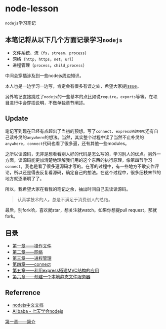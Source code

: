 # node-lesson
`nodejs`学习笔记

## 本笔记将从以下几个方面记录学习`nodejs`
* 文件系统、流（`fs`，`stream`，`process`）
* 网络（`http`，`https`，`net`，`url`）
* 进程管理（`process`，`child_process`）

中间会穿插涉及到一些nodejs周边知识。

本人也是一边学习一边写，肯定会有很多有误之处，希望大家提[issue](https://github.com/stop2stare/node-lesson/issues)。

另外笔记直接跳过了`nodejs`的一些基本的点比如说`require`，`exports`等等。在项目进行中会穿插说明，不做单独章节阐述。

## Update

笔记写到现在已经有点超出了当初的预想。写了`connect`、`express搭建MVC`还有自己读朴灵的`anywhere`的想法。当然，其实整个过程中读了当然不止朴灵的`anywhere`，`connect`代码也看了很多遍，还有其他一些modules。

之所以读源码，无非是想看看别人好的代码是怎么写的，学习别人的优点。另外一方面，读源码能更加清楚地理解我们用的这个东西的执行原理，像第四节学习`connect`，我也是看了很多遍源码才写的。在写的过程中，有一些地方不敢妄作评论，所以还是得去反复看源码，确定自己的想法。在这个过程中，很多细枝末节的地方就逐渐明了了。

所以，我希望大家在看我的笔记之余，抽出时间自己去读读源码。

> 认真学技术的人，总是不满足于消费别人的总结。

最后，别fork哈，喜欢就star，想关注就watch。如果你想提pull request，那就fork。

## 目录

* [第一章——操作文件](https://github.com/stop2stare/node-lesson/tree/master/lesson01-操作文件)
* [第二章——网络](https://github.com/stop2stare/node-lesson/tree/master/lesson02-网络/)
* [第三章——进程管理](https://github.com/stop2stare/node-lesson/tree/master/lesson03-进程管理/)
* [第四章——connect](https://github.com/stop2stare/node-lesson/tree/master/lesson04-connect/)
* [第五章——利用express搭建MVC结构的应用](https://github.com/stop2stare/node-lesson/tree/master/lesson05-利用express搭建MVC结构的应用/)
* [第六章——创建一个本地静态文件服务器](https://github.com/stop2stare/node-lesson/tree/master/lesson06-创建一个本地静态文件服务器/)

## Referrence
* [nodejs中文文档](http://nodeapi.ucdok.com/#/api/)
* [Alibaba - 七天学会nodejs](http://nqdeng.github.io/7-days-nodejs/)

[第一章——简介](./lesson00-简介/README.md)